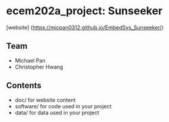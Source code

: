 # ecem202a_project: Sunseeker
[website] (https://micpan0312.github.io/EmbedSys_Sunseeker/)
## Team
* Michael Pan
* Christopher Hwang

## Contents
* doc/ for website content
* software/ for code used in your project
* data/ for data used in your project
